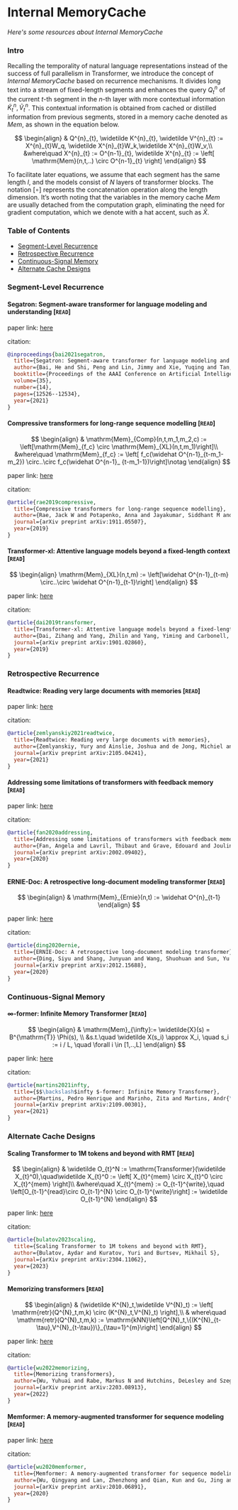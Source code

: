 # Internal MemoryCache
*Here's some resources about Internal MemoryCache*


### Intro

Recalling the temporality of natural language representations instead of the success of full parallelism in Transformer, we introduce the concept of *Internal MemoryCache* based on recurrence mechanisms. It divides long text into a stream of fixed-length segments and enhances the query $Q_t^n$ of the current $t$-th segment in the $n$-th layer with more contextual information $\widetilde{K}_t^n, \widetilde{V}_t^n$. This contextual information is obtained from cached or distilled information from previous segments, stored in a memory cache denoted as $Mem$, as shown in the equation below.

$$
\begin{align}
    & Q^{n}_{t}, \widetilde K^{n}_{t}, \widetilde V^{n}_{t} := X^{n}_{t}W_q, \widetilde X^{n}_{t}W_k,\widetilde X^{n}_{t}W_v,\\
    &where\quad X^{n}_{t} := O^{n-1}_{t},  \widetilde X^{n}_{t} := \left[ \mathrm{Mem}(n,t,..) \circ O^{n-1}_{t}  \right]
\end{align}
$$


To facilitate later equations, we assume that each segment has the same length $l$, and the models consist of $N$ layers of transformer blocks. The notation $[\circ]$ represents the concatenation operation along the length dimension. It’s worth noting that the variables in the memory cache $Mem$ are usually detached from the computation graph, eliminating the need for gradient computation, which we denote with a hat accent, such as $\hat{X}$.


### Table of Contents

* [Segment-Level Recurrence](#segment-level-recurrence)
* [Retrospective Recurrence](#retrospective-recurrence)
* [Continuous-Signal Memory](#continuous-signal-memory)
* [Alternate Cache Designs](#alternate-cache-designs)



### Segment-Level Recurrence


#### Segatron: Segment-aware transformer for language modeling and understanding [`READ`]

paper link: [here](https://ojs.aaai.org/index.php/AAAI/article/download/17485/17292)

citation: 
```bibtex
@inproceedings{bai2021segatron,
  title={Segatron: Segment-aware transformer for language modeling and understanding},
  author={Bai, He and Shi, Peng and Lin, Jimmy and Xie, Yuqing and Tan, Luchen and Xiong, Kun and Gao, Wen and Li, Ming},
  booktitle={Proceedings of the AAAI Conference on Artificial Intelligence},
  volume={35},
  number={14},
  pages={12526--12534},
  year={2021}
}
```
    


#### Compressive transformers for long-range sequence modelling [`READ`]

$$
\begin{align}
    & \mathrm{Mem}_{Comp}(n,t,m_1,m_2,c) := \left[\mathrm{Mem}_{f_c} \circ  \mathrm{Mem}_{XL}(n,t,m_1)\right]\\
    &where\quad \mathrm{Mem}_{f_c} := \left[ f_c(\widehat O^{n-1}_{t-m_1-m_2}) \circ..\circ  f_c(\widehat O^{n-1}_ {t-m_1-1})\right]\notag
\end{align}
$$


paper link: [here](https://arxiv.org/pdf/1911.05507)

citation: 
```bibtex
@article{rae2019compressive,
  title={Compressive transformers for long-range sequence modelling},
  author={Rae, Jack W and Potapenko, Anna and Jayakumar, Siddhant M and Lillicrap, Timothy P},
  journal={arXiv preprint arXiv:1911.05507},
  year={2019}
}
```


#### Transformer-xl: Attentive language models beyond a fixed-length context [`READ`]

$$
\begin{align}
    \mathrm{Mem}_{XL}(n,t,m) := \left[\widehat O^{n-1}_{t-m} \circ..\circ \widehat O^{n-1}_{t-1}\right]
\end{align}
$$

paper link: [here](https://arxiv.org/pdf/1901.02860.pdf%3Ffbclid%3DIwAR3nwzQA7VyD36J6u8nEOatG0CeW4FwEU_upvvrgXSES1f0Kd-)

citation: 
```bibtex
@article{dai2019transformer,
  title={Transformer-xl: Attentive language models beyond a fixed-length context},
  author={Dai, Zihang and Yang, Zhilin and Yang, Yiming and Carbonell, Jaime and Le, Quoc V and Salakhutdinov, Ruslan},
  journal={arXiv preprint arXiv:1901.02860},
  year={2019}
}
```



### Retrospective Recurrence


#### Readtwice: Reading very large documents with memories [`READ`]

paper link: [here](https://arxiv.org/pdf/2105.04241)

citation: 
```bibtex
@article{zemlyanskiy2021readtwice,
  title={Readtwice: Reading very large documents with memories},
  author={Zemlyanskiy, Yury and Ainslie, Joshua and de Jong, Michiel and Pham, Philip and Eckstein, Ilya and Sha, Fei},
  journal={arXiv preprint arXiv:2105.04241},
  year={2021}
}
```


#### Addressing some limitations of transformers with feedback memory [`READ`]

paper link: [here](https://arxiv.org/pdf/2002.09402)

citation: 
```bibtex
@article{fan2020addressing,
  title={Addressing some limitations of transformers with feedback memory},
  author={Fan, Angela and Lavril, Thibaut and Grave, Edouard and Joulin, Armand and Sukhbaatar, Sainbayar},
  journal={arXiv preprint arXiv:2002.09402},
  year={2020}
}
```
    

#### ERNIE-Doc: A retrospective long-document modeling transformer [`READ`]

$$
 \begin{align}
    & \mathrm{Mem}_{Ernie}(n,t) := \widehat O^{n}_{t-1}
\end{align}
$$

paper link: [here](https://arxiv.org/pdf/2012.15688)

citation: 
```bibtex
@article{ding2020ernie,
  title={ERNIE-Doc: A retrospective long-document modeling transformer},
  author={Ding, Siyu and Shang, Junyuan and Wang, Shuohuan and Sun, Yu and Tian, Hao and Wu, Hua and Wang, Haifeng},
  journal={arXiv preprint arXiv:2012.15688},
  year={2020}
}
```


### Continuous-Signal Memory


#### ∞-former: Infinite Memory Transformer [`READ`]

$$
 \begin{align}
    & \mathrm{Mem}_{\infty}:= \widetilde{X}(s) = B^{\mathrm{T}} \Phi(s), \\
    &s.t.\quad \widetilde X(s_i) \approx X_i, \quad s_i := i / L, \quad \forall i \in [1,..,L]
\end{align}
$$

paper link: [here](https://arxiv.org/pdf/2109.00301)

citation: 
```bibtex
@article{martins2021infty,
  title={$$\backslash$infty $-former: Infinite Memory Transformer},
  author={Martins, Pedro Henrique and Marinho, Zita and Martins, Andr{\'e} FT},
  journal={arXiv preprint arXiv:2109.00301},
  year={2021}
}
```


### Alternate Cache Designs


#### Scaling Transformer to 1M tokens and beyond with RMT [`READ`]

$$
\begin{align}
    & \widetilde O_{t}^N := \mathrm{Transformer}(\widetilde X_{t}^0),\quad\widetilde X_{t}^0 := \left[ X_{t}^{mem} \circ X_{t}^0 \circ X_{t}^{mem} \right]\\
    &where\quad X_{t}^{mem} := O_{t-1}^{write},\quad \left[O_{t-1}^{read}\circ O_{t-1}^{N}  \circ O_{t-1}^{write}\right] := \widetilde  O_{t-1}^{N}
\end{align}
$$

paper link: [here](https://arxiv.org/pdf/2304.11062.pdf??ref=eiai.info)

citation: 
```bibtex
@article{bulatov2023scaling,
  title={Scaling Transformer to 1M tokens and beyond with RMT},
  author={Bulatov, Aydar and Kuratov, Yuri and Burtsev, Mikhail S},
  journal={arXiv preprint arXiv:2304.11062},
  year={2023}
}
```


#### Memorizing transformers [`READ`]

$$
\begin{align}
    & (\widetilde K^{N}_t,\widetilde V^{N}_t) := \left[ \mathrm{retr}(Q^{N}_t,m,k) \circ (K^{N}_t,V^{N}_t) \right],\\
    & where\quad \mathrm{retr}(Q^{N}_t,m,k) := \mathrm{kNN}\left[Q^{N}_t,\{(K^{N}_{t-\tau},V^{N}_{t-\tau})\}_{\tau=1}^{m}\right]
\end{align}
$$

paper link: [here](https://arxiv.org/pdf/2203.08913)

citation: 
```bibtex
@article{wu2022memorizing,
  title={Memorizing transformers},
  author={Wu, Yuhuai and Rabe, Markus N and Hutchins, DeLesley and Szegedy, Christian},
  journal={arXiv preprint arXiv:2203.08913},
  year={2022}
}
```


#### Memformer: A memory-augmented transformer for sequence modeling [`READ`]

paper link: [here](https://arxiv.org/pdf/2010.06891)

citation: 
```bibtex
@article{wu2020memformer,
  title={Memformer: A memory-augmented transformer for sequence modeling},
  author={Wu, Qingyang and Lan, Zhenzhong and Qian, Kun and Gu, Jing and Geramifard, Alborz and Yu, Zhou},
  journal={arXiv preprint arXiv:2010.06891},
  year={2020}
}
```





    